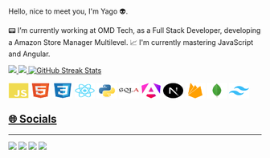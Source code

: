  Hello, nice to meet you, I'm Yago 👽.
 
📟 I’m currently working at OMD Tech, as a Full Stack Developer, developing a Amazon Store Manager Multilevel.
📈 I'm currently mastering JavaScript and Angular.

 <div>
   <a href="https://github.com/yagocastelao">
   <img height="180em" src="https://github-readme-stats.vercel.app/api?username=yagocastelao&show_icons=true&theme=tokyonight&include_all_commits=true&count_private=true"/>
   <img height="180em" src="https://github-readme-stats.vercel.app/api/top-langs/?username=yagocastelao&layout=compact&langs_count=6&theme=tokyonight"/>
   <img src="https://github-readme-streak-stats.herokuapp.com/?user=yagocastelao&background=1a1b27&border=414868&stroke=414868&ring=E94D5F&fire=E94D5F&currStreakLabel=a9b1d6&sideLabels=a9b1d6&currStreakNum=a9b1d6&dates=a9b1d6&sideNums=a9b1d6" alt="GitHub Streak Stats"/>
</div>
    
<div style="display: inline-block"><br>
  <img align="center" alt="JavaScript" height="30" width="40" src="https://raw.githubusercontent.com/devicons/devicon/master/icons/javascript/javascript-plain.svg">
  <img align="center" alt="HTML" height="30" width="40" src="https://raw.githubusercontent.com/devicons/devicon/master/icons/html5/html5-original.svg">
  <img align="center" alt="CSS" height="30" width="40" src="https://raw.githubusercontent.com/devicons/devicon/master/icons/css3/css3-original.svg">
  <img align="center" alt="React" height="30" width="40" src="https://raw.githubusercontent.com/devicons/devicon/master/icons/react/react-original.svg">
  <img align="center" alt="Python" height="30" width="40" src="https://raw.githubusercontent.com/devicons/devicon/master/icons/python/python-original.svg">
  <img align="center" alt="SQLAlchemy" height="30" width="40" src="https://raw.githubusercontent.com/devicons/devicon/master/icons/sqlalchemy/sqlalchemy-original.svg">
  <img align="center" alt="Angular" height="30" width="40" src="https://raw.githubusercontent.com/devicons/devicon/master/icons/angular/angular-original.svg">
  <img align="center" alt="Next.js" height="30" width="40" src="https://raw.githubusercontent.com/devicons/devicon/master/icons/nextjs/nextjs-original.svg">
  <img align="center" alt="Firebase" height="30" width="40" src="https://raw.githubusercontent.com/devicons/devicon/master/icons/firebase/firebase-plain.svg">
  <img align="center" alt="MongoDB" height="30" width="40" src="https://raw.githubusercontent.com/devicons/devicon/master/icons/mongodb/mongodb-original.svg">
  <img align="center" alt="Tailwind" height="30" width="40" src="https://raw.githubusercontent.com/devicons/devicon/master/icons/tailwindcss/tailwindcss-original.svg">
</div>
 
<br>

 ## 🌐 Socials
 ---
<div>
 <a href="https://instagram.com/casalcastelao" target="_blank"><img src="https://img.shields.io/badge/-Instagram-%23E4405F?style=for-the-badge&logo=instagram&logoColor=white" target="_blank"></a>
 <a href="https://discord.gg/yagocastelao" target="_blank"><img src="https://img.shields.io/badge/Discord-7289DA?style=for-the-badge&logo=discord&logoColor=white" target="_blank"></a> 
 <a href = "mailto:yago_castelau@hotmail.com"><img src="https://img.shields.io/badge/-Outlook-%23333?style=for-the-badge&logo=outlook&logoColor=white" target="_blank"></a>
 <a href="www.linkedin.com/in/yagocimacastelao" target="_blank"><img src="https://img.shields.io/badge/LinkedIn-0077B5?style=for-the-badge&logo=linkedin&logoColor=white" target="_blank"></a>
</div>
